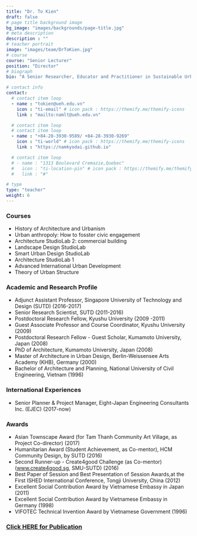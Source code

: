 ```yaml
---
title: "Dr. To Kien"
draft: false
# page title background image
bg_image: "images/backgrounds/page-title.jpg"
# meta description
description : ""
# teacher portrait
image: "images/team/DrToKien.jpg"
# course
course: "Senior Lecturer"
position: "Director"
# biograph
bio: "A Senior Researcher, Educator and Practitioner in Sustainable Urban Planning, Urban Design and Architecture, with 20+ year research-teaching-practice track at various international universities and companies, focusing on emergent Asian cities. A creative thinker, problem solver, social activist and change agent, who can work efficiently both in team and individually. Taught various modules, coordinated courses, conducted a vast portfolio of academic and action research toward implementation, and gained empirical knowledge through extensive fieldwork, interaction and collaboration with communities towards sustainability. Led a number of researches and quality publications, and delivered talks at numerous international venues. Won various grants, fellowships and awards, co-founded groups and co-lead them efficiently. Well connected in the Asian region as well as globally."

# contact info
contact:
  # contact item loop
  - name : "tokien@ueh.edu.vn"
    icon : "ti-email" # icon pack : https://themify.me/themify-icons
    link : "mailto:namlt@ueh.edu.vn"

  # contact item loop
  # contact item loop
  - name : "+84-28-3930-9589/ +84-28-3930-9269"
    icon : "ti-world" # icon pack : https://themify.me/themify-icons
    link : "https://namkyodai.github.io"

  # contact item loop
  # - name : "1313 Boulevard Cremazie,Quebec"
  #   icon : "ti-location-pin" # icon pack : https://themify.me/themify-icons
  #   link : "#"

# type
type: "teacher"
weight: 6
---
```



### Courses
* History of Architecture and Urbanism
* Urban anthropoly: How to fosster civic engagement
* Architecture StudioLab 2: commercial building
* Landscape Design StudioLab
* Smart Urban Design StudioLab
* Architecture StudioLab 1
* Advanced International Urban Development
* Theory of Urban Structure

### Academic and Research Profile
* Adjunct Assistant Professor, Singapore University of Technology and Design (SUTD) (2016-2017) 
* Senior Research Scientist, SUTD (2011-2016)
* Postdoctoral Research Fellow, Kyushu University (2009 -2011)
* Guest Associate Professor and Course Coordinator, Kyushu University (2009)
* Postdoctoral Research Fellow - Guest Scholar, Kumamoto University, Japan (2008)
* PhD of Architecture, Kumamoto University, Japan (2008)
* Master of Architecture in Urban Design, Berlin-Weissensee Arts Academy (KHB), Germany (2000)
* Bachelor of Architecture and Planning, National University of Civil Engineering, Vietnam (1996)

### International Experiences
* Senior Planner & Project Manager, Eight-Japan Engineering Consultants Inc. (EJEC) (2017-now) 

### Awards
* Asian Townscape Award (for Tam Thanh Community Art Village, as Project Co-director) (2017)
* Humanitarian Award (Student Achievement, as Co-mentor), HCM Community Design, by SUTD (2016)
* Second Runner-up - Create4good Challenge (as Co-mentor) (www.create4good.sg, SMU-SUTD) (2016)
* Best Paper of Session and Best Presentation of Session Awards,at the First ISHED International Conference, Tongji University, China (2012)
* Excellent Social Contribution Award by Vietnamese Embassy in Japan (2011)
* Excellent Social Contribution Award by Vietnamese Embassy in Germany (1998)
* VIFOTEC Technical Invention Award by Vietnamese Government (1996)

### [Click HERE for Publication](https://www.researchgate.net/profile/Kien-To)

